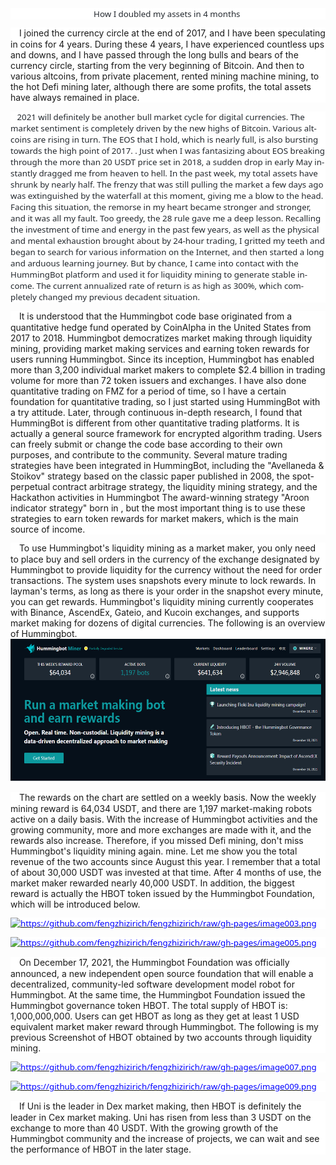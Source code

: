 <body lang=ZH-CN style='tab-interval:21.0pt;text-justify-trim:punctuation'>

<div class=Section1 style='layout-grid:15.6pt'>

<p align=center style='margin-top:0cm;margin-right:0cm;margin-bottom:10.0pt;
margin-left:0cm;text-align:center;background:white'><span lang=EN-US
style='font-size:10.0pt;font-family:"Segoe UI","sans-serif";color:#24292F'>How
I doubled my assets in 4 months&nbsp;</span><o:p></o:p></span></p>

<p style='margin-top:0cm;margin-right:0cm;margin-bottom:10.0pt;margin-left:
0cm;background:white;box-sizing: border-box;font-variant-ligatures: normal;
font-variant-caps: normal;orphans: 2;text-align:start;widows: 2;-webkit-text-stroke-width: 0px;
text-decoration-thickness: initial;text-decoration-style: initial;text-decoration-color: initial;
word-spacing:0px'><span style='box-sizing: border-box'><span style='box-sizing: border-box'><span
lang=EN-US style='font-size:10.0pt;font-family:"Segoe UI","sans-serif";
color:#24292F'>&nbsp;&nbsp;&nbsp;&nbsp;</span></span><span style='box-sizing: border-box'>I
joined the currency circle at the end of 2017, and I have been speculating in
coins for 4 years. During these 4 years, I have experienced countless ups and
downs, and I have passed through the long bulls and bears of the currency
circle, starting from the very beginning of Bitcoin. And then to various
altcoins, from private placement, rented mining machine mining, to the hot Defi
mining later, although there are some profits, the total assets have always
remained in place.<o:p></o:p></span></p>

<p style='margin-top:0cm;margin-right:0cm;margin-bottom:10.0pt;margin-left:
0cm;background:white;box-sizing: border-box;font-variant-ligatures: normal;
font-variant-caps: normal;orphans: 2;text-align:start;widows: 2;-webkit-text-stroke-width: 0px;
text-decoration-thickness: initial;text-decoration-style: initial;text-decoration-color: initial;
word-spacing:0px'><span style='box-sizing: border-box'><span style='box-sizing: border-box'><span
lang=EN-US style='font-size:10.0pt;font-family:"Segoe UI","sans-serif";
color:#24292F'>&nbsp;&nbsp;&nbsp;2021 will definitely be another bull market
cycle for digital currencies. The market sentiment is completely driven by the
new highs of Bitcoin. Various altcoins are rising in turn. The EOS that I hold,
which is nearly full, is also bursting towards the high point of 2017. . Just
when I was fantasizing about EOS breaking through the more than 20 USDT price
set in 2018, a sudden drop in early May instantly dragged me from heaven to
hell. In the past week, my total assets have shrunk by nearly half. The frenzy
that was still pulling the market a few days ago was extinguished by the
waterfall at this moment, giving me a blow to the head. Facing this situation,
the remorse in my heart became stronger and stronger, and it was all my fault.
Too greedy, the 28 rule gave me a deep lesson. Recalling the investment of time
and energy in the past few years, as well as the physical and mental exhaustion
brought about by 24-hour trading, I gritted my teeth and began to search for
various information on the Internet, and then started a long and arduous
learning journey. But by chance, I came into contact with the HummingBot
platform and used it for liquidity mining to generate stable income. The
current annualized rate of return is as high as 300%, which completely changed
my previous decadent situation.<o:p></o:p></span></p>

<p style='margin-top:0cm;margin-right:0cm;margin-bottom:10.0pt;margin-left:
0cm;background:white;box-sizing: border-box;font-variant-ligatures: normal;
font-variant-caps: normal;orphans: 2;text-align:start;widows: 2;-webkit-text-stroke-width: 0px;
text-decoration-thickness: initial;text-decoration-style: initial;text-decoration-color: initial;
word-spacing:0px'><span style='box-sizing: border-box'><span style='box-sizing: border-box'><span
lang=EN-US style='font-size:10.0pt;font-family:"Segoe UI","sans-serif";
color:#24292F'>&nbsp;&nbsp;&nbsp;&nbsp;</span></span><span style='box-sizing: border-box'>It
is understood that the Hummingbot code base originated from a quantitative
hedge fund operated by CoinAlpha in the United States from 2017 to 2018.
Hummingbot democratizes market making through liquidity mining, providing
market making services and earning token rewards for users running Hummingbot.
Since its inception, Hummingbot has enabled more than 3,200 individual market
makers to complete $2.4 billion in trading volume for more than 72 token
issuers and exchanges. I have also done quantitative trading on FMZ for a
period of time, so I have a certain foundation for quantitative trading, so I
just started using HummingBot with a try attitude. Later, through continuous
in-depth research, I found that HummingBot is different from other quantitative
trading platforms. It is actually a general source framework for encrypted
algorithm trading. Users can freely submit or change the code base according to
their own purposes, and contribute to the community. Several mature trading
strategies have been integrated in HummingBot, including the &quot;Avellaneda
&amp; Stoikov&quot; strategy based on the classic paper published in 2008, the
spot-perpetual contract arbitrage strategy, the liquidity mining strategy, and
the Hackathon activities in Hummingbot The award-winning strategy &quot;Aroon
indicator strategy&quot; born in , but the most important thing is to use these
strategies to earn token rewards for market makers, which is the main source of
income.<o:p></o:p></span></p>

<p style='margin-top:0cm;margin-right:0cm;margin-bottom:10.0pt;margin-left:
0cm;background:white;box-sizing: border-box;font-variant-ligatures: normal;
font-variant-caps: normal;orphans: 2;text-align:start;widows: 2;-webkit-text-stroke-width: 0px;
text-decoration-thickness: initial;text-decoration-style: initial;text-decoration-color: initial;
word-spacing:0px'><span style='box-sizing: border-box'><span style='box-sizing: border-box'><span
lang=EN-US style='font-size:10.0pt;font-family:"Segoe UI","sans-serif";
color:#24292F'>&nbsp;&nbsp;&nbsp;&nbsp;</span></span><span style='box-sizing: border-box'>To
use Hummingbot's liquidity mining as a market maker, you only need to place buy
and sell orders in the currency of the exchange designated by Hummingbot to
provide liquidity for the currency without the need for order transactions. The
system uses snapshots every minute to lock rewards. In layman's terms, as long
as there is your order in the snapshot every minute, you can get rewards.
Hummingbot's liquidity mining currently cooperates with Binance, AscendEx,
Gateio, and Kucoin exchanges, and supports market making for dozens of digital
currencies. The following is an overview of Hummingbot.</span><span lang=EN-US><a
href="https://github.com/fengzhizirich/fengzhizirich/blob/gh-pages/image001.png"
target="_blank"><span style='font-size:10.0pt;font-family:"Segoe UI","sans-serif";
color:blue;mso-no-proof:yes;text-decoration:none;text-underline:none'><!--[if gte vml 1]><v:shapetype
 id="_x0000_t75" coordsize="21600,21600" o:spt="75" o:preferrelative="t"
 path="m@4@5l@4@11@9@11@9@5xe" filled="f" stroked="f">
 <v:stroke joinstyle="miter"/>
 <v:formulas>
  <v:f eqn="if lineDrawn pixelLineWidth 0"/>
  <v:f eqn="sum @0 1 0"/>
  <v:f eqn="sum 0 0 @1"/>
  <v:f eqn="prod @2 1 2"/>
  <v:f eqn="prod @3 21600 pixelWidth"/>
  <v:f eqn="prod @3 21600 pixelHeight"/>
  <v:f eqn="sum @0 0 1"/>
  <v:f eqn="prod @6 1 2"/>
  <v:f eqn="prod @7 21600 pixelWidth"/>
  <v:f eqn="sum @8 21600 0"/>
  <v:f eqn="prod @7 21600 pixelHeight"/>
  <v:f eqn="sum @10 21600 0"/>
 </v:formulas>
 <v:path o:extrusionok="f" gradientshapeok="t" o:connecttype="rect"/>
 <o:lock v:ext="edit" aspectratio="t"/>
</v:shapetype><v:shape id="图片_x0020_1" o:spid="_x0000_i1029" type="#_x0000_t75"
 alt="https://github.com/fengzhizirich/fengzhizirich/blob/gh-pages/image001.png"
 href="https://github.com/fengzhizirich/fengzhizirich/blob/gh-pages/image001.png"
 target="&quot;_blank&quot;" style='width:415.5pt;height:170.25pt;visibility:visible;
 mso-wrap-style:square' o:button="t">
 <v:imagedata src="新建%20Microsoft%20Office%20Word%20文档.files/image001.png"
  o:title="image001"/>
</v:shape><![endif]--><![if !vml]><span style='mso-ignore:vglayout'><img
border=0 width=554 height=227
src="https://github.com/fengzhizirich/fengzhizirich/blob/gh-pages/image001.png"
alt="https://github.com/fengzhizirich/fengzhizirich/raw/gh-pages/image001.png"
v:shapes="图片_x0020_1"></span><![endif]></span></a></span><span lang=EN-US
style='font-size:10.0pt;font-family:"Segoe UI","sans-serif";color:#24292F'><o:p></o:p></span></p>

<p style='margin-top:0cm;margin-right:0cm;margin-bottom:10.0pt;margin-left:
0cm;background:white;box-sizing: border-box;font-variant-ligatures: normal;
font-variant-caps: normal;orphans: 2;text-align:start;widows: 2;-webkit-text-stroke-width: 0px;
text-decoration-thickness: initial;text-decoration-style: initial;text-decoration-color: initial;
word-spacing:0px'><span style='box-sizing: border-box'><span style='box-sizing: border-box'><span
lang=EN-US style='font-size:10.0pt;font-family:"Segoe UI","sans-serif";
color:#24292F'>&nbsp;&nbsp;&nbsp;&nbsp;</span></span><span style='box-sizing: border-box'>The
rewards on the chart are settled on a weekly basis. Now the weekly mining
reward is 64,034 USDT, and there are 1,197 market-making robots active on a
daily basis. With the increase of Hummingbot activities and the growing
community, more and more exchanges are made with it, and the rewards also
increase. Therefore, if you missed Defi mining, don't miss Hummingbot's
liquidity mining again. mine. Let me show you the total revenue of the two
accounts since August this year. I remember that a total of about 30,000 USDT
was invested at that time. After 4 months of use, the market maker rewarded
nearly 40,000 USDT. In addition, the biggest reward is actually the HBOT token
issued by the Hummingbot Foundation, which will be introduced below.<o:p></o:p></span></p>

<p style='margin-top:0cm;margin-right:0cm;margin-bottom:10.0pt;margin-left:
0cm;background:white;box-sizing: border-box;font-variant-ligatures: normal;
font-variant-caps: normal;orphans: 2;text-align:start;widows: 2;-webkit-text-stroke-width: 0px;
text-decoration-thickness: initial;text-decoration-style: initial;text-decoration-color: initial;
word-spacing:0px'><span style='box-sizing: border-box'><span lang=EN-US><a
href="https://github.com/fengzhizirich/fengzhizirich/blob/gh-pages/image003.png"
target="_blank" style='box-sizing: border-box;color:var(--color-accent-fg)'><span
style='font-size:10.0pt;font-family:"Segoe UI","sans-serif";color:blue;
mso-no-proof:yes;text-decoration:none;text-underline:none'><!--[if gte vml 1]><v:shape
 id="图片_x0020_2" o:spid="_x0000_i1028" type="#_x0000_t75" alt="https://github.com/fengzhizirich/fengzhizirich/raw/gh-pages/image003.png"
 href="https://github.com/fengzhizirich/fengzhizirich/blob/gh-pages/image003.png"
 target="&quot;_blank&quot;" style='width:415.5pt;height:216.75pt;visibility:visible;
 mso-wrap-style:square' o:button="t">
 <v:imagedata src="新建%20Microsoft%20Office%20Word%20文档.files/image003.png"
  o:title="image003"/>
</v:shape><![endif]--><![if !vml]><span style='mso-ignore:vglayout'><img
border=0 width=554 height=289
src="新建%20Microsoft%20Office%20Word%20文档.files/image004.jpg"
alt="https://github.com/fengzhizirich/fengzhizirich/raw/gh-pages/image003.png"
v:shapes="图片_x0020_2"></span><![endif]></span></a></span><span lang=EN-US
style='font-size:10.0pt;font-family:"Segoe UI","sans-serif";color:#24292F'><o:p></o:p></span></p>

<p style='margin-top:0cm;margin-right:0cm;margin-bottom:10.0pt;margin-left:
0cm;background:white;box-sizing: border-box;font-variant-ligatures: normal;
font-variant-caps: normal;orphans: 2;text-align:start;widows: 2;-webkit-text-stroke-width: 0px;
text-decoration-thickness: initial;text-decoration-style: initial;text-decoration-color: initial;
word-spacing:0px'><span style='box-sizing: border-box'><span lang=EN-US><a
href="https://github.com/fengzhizirich/fengzhizirich/blob/gh-pages/image005.png"
target="_blank" style='box-sizing: border-box;color:var(--color-accent-fg)'><span
style='font-size:10.0pt;font-family:"Segoe UI","sans-serif";color:blue;
mso-no-proof:yes;text-decoration:none;text-underline:none'><!--[if gte vml 1]><v:shape
 id="图片_x0020_3" o:spid="_x0000_i1027" type="#_x0000_t75" alt="https://github.com/fengzhizirich/fengzhizirich/raw/gh-pages/image005.png"
 href="https://github.com/fengzhizirich/fengzhizirich/blob/gh-pages/image005.png"
 target="&quot;_blank&quot;" style='width:415.5pt;height:204pt;visibility:visible;
 mso-wrap-style:square' o:button="t">
 <v:imagedata src="新建%20Microsoft%20Office%20Word%20文档.files/image005.png"
  o:title="image005"/>
</v:shape><![endif]--><![if !vml]><span style='mso-ignore:vglayout'><img
border=0 width=554 height=272
src="新建%20Microsoft%20Office%20Word%20文档.files/image006.jpg"
alt="https://github.com/fengzhizirich/fengzhizirich/raw/gh-pages/image005.png"
v:shapes="图片_x0020_3"></span><![endif]></span></a></span><span lang=EN-US
style='font-size:10.0pt;font-family:"Segoe UI","sans-serif";color:#24292F'><o:p></o:p></span></p>

<p style='margin-top:0cm;margin-right:0cm;margin-bottom:10.0pt;margin-left:
0cm;background:white;box-sizing: border-box;font-variant-ligatures: normal;
font-variant-caps: normal;orphans: 2;text-align:start;widows: 2;-webkit-text-stroke-width: 0px;
text-decoration-thickness: initial;text-decoration-style: initial;text-decoration-color: initial;
word-spacing:0px'><span style='box-sizing: border-box'><span style='box-sizing: border-box'><span
lang=EN-US style='font-size:10.0pt;font-family:"Segoe UI","sans-serif";
color:#24292F'>&nbsp;&nbsp;&nbsp;&nbsp;</span>On December 17, 2021, the
Hummingbot Foundation was officially announced, a new independent open source
foundation that will enable a decentralized, community-led software development
model robot for Hummingbot. At the same time, the Hummingbot Foundation issued
the Hummingbot governance token HBOT. The total supply of HBOT is:
1,000,000,000. Users can get HBOT as long as they get at least 1 USD equivalent
market maker reward through Hummingbot. The following is my previous Screenshot
of HBOT obtained by two accounts through liquidity mining.<o:p></o:p></span></p>

<p style='margin-top:0cm;margin-right:0cm;margin-bottom:10.0pt;margin-left:
0cm;background:white;box-sizing: border-box;font-variant-ligatures: normal;
font-variant-caps: normal;orphans: 2;text-align:start;widows: 2;-webkit-text-stroke-width: 0px;
text-decoration-thickness: initial;text-decoration-style: initial;text-decoration-color: initial;
word-spacing:0px'><span style='box-sizing: border-box'><span lang=EN-US><a
href="https://github.com/fengzhizirich/fengzhizirich/blob/gh-pages/image007.png"
target="_blank" style='box-sizing: border-box;color:var(--color-accent-fg)'><span
style='font-size:10.0pt;font-family:"Segoe UI","sans-serif";color:blue;
mso-no-proof:yes;text-decoration:none;text-underline:none'><!--[if gte vml 1]><v:shape
 id="图片_x0020_4" o:spid="_x0000_i1026" type="#_x0000_t75" alt="https://github.com/fengzhizirich/fengzhizirich/raw/gh-pages/image007.png"
 href="https://github.com/fengzhizirich/fengzhizirich/blob/gh-pages/image007.png"
 target="&quot;_blank&quot;" style='width:415.5pt;height:126pt;visibility:visible;
 mso-wrap-style:square' o:button="t">
 <v:imagedata src="新建%20Microsoft%20Office%20Word%20文档.files/image007.png"
  o:title="image007"/>
</v:shape><![endif]--><![if !vml]><span style='mso-ignore:vglayout'><img
border=0 width=554 height=168
src="新建%20Microsoft%20Office%20Word%20文档.files/image008.jpg"
alt="https://github.com/fengzhizirich/fengzhizirich/raw/gh-pages/image007.png"
v:shapes="图片_x0020_4"></span><![endif]></span></a></span><span lang=EN-US
style='font-size:10.0pt;font-family:"Segoe UI","sans-serif";color:#24292F'><o:p></o:p></span></p>

<p style='margin-top:0cm;margin-right:0cm;margin-bottom:10.0pt;margin-left:
0cm;background:white;box-sizing: border-box;font-variant-ligatures: normal;
font-variant-caps: normal;orphans: 2;text-align:start;widows: 2;-webkit-text-stroke-width: 0px;
text-decoration-thickness: initial;text-decoration-style: initial;text-decoration-color: initial;
word-spacing:0px'><span style='box-sizing: border-box'><span lang=EN-US><a
href="https://github.com/fengzhizirich/fengzhizirich/blob/gh-pages/image009.png"
target="_blank" style='box-sizing: border-box;color:var(--color-accent-fg)'><span
style='font-size:10.0pt;font-family:"Segoe UI","sans-serif";color:blue;
mso-no-proof:yes;text-decoration:none;text-underline:none'><!--[if gte vml 1]><v:shape
 id="图片_x0020_5" o:spid="_x0000_i1025" type="#_x0000_t75" alt="https://github.com/fengzhizirich/fengzhizirich/raw/gh-pages/image009.png"
 href="https://github.com/fengzhizirich/fengzhizirich/blob/gh-pages/image009.png"
 target="&quot;_blank&quot;" style='width:415.5pt;height:130.5pt;visibility:visible;
 mso-wrap-style:square' o:button="t">
 <v:imagedata src="新建%20Microsoft%20Office%20Word%20文档.files/image009.png"
  o:title="image009"/>
</v:shape><![endif]--><![if !vml]><span style='mso-ignore:vglayout'><img
border=0 width=554 height=174
src="新建%20Microsoft%20Office%20Word%20文档.files/image010.jpg"
alt="https://github.com/fengzhizirich/fengzhizirich/raw/gh-pages/image009.png"
v:shapes="图片_x0020_5"></span><![endif]></span></a></span><span lang=EN-US
style='font-size:10.0pt;font-family:"Segoe UI","sans-serif";color:#24292F'><o:p></o:p></span></p>

<p style='margin-top:0cm;margin-right:0cm;margin-bottom:10.0pt;margin-left:
0cm;background:white;box-sizing: border-box;font-variant-ligatures: normal;
font-variant-caps: normal;orphans: 2;text-align:start;widows: 2;-webkit-text-stroke-width: 0px;
text-decoration-thickness: initial;text-decoration-style: initial;text-decoration-color: initial;
word-spacing:0px'><span style='box-sizing: border-box'><span style='box-sizing: border-box'><span
lang=EN-US style='font-size:10.0pt;font-family:"Segoe UI","sans-serif";
color:#24292F'>&nbsp;&nbsp;&nbsp;&nbsp;</span></span><span style='box-sizing: border-box'>If
Uni is the leader in Dex market making, then HBOT is definitely the leader in
Cex market making. Uni has risen from less than 3 USDT on the exchange to more
than 40 USDT. With the growing growth of the Hummingbot community and the
increase of projects, we can wait and see the performance of HBOT in the later
stage.<o:p></o:p></span></p>

<p class=MsoNormal><span lang=EN-US><o:p>&nbsp;</o:p></span></p>

</div>

</body>
